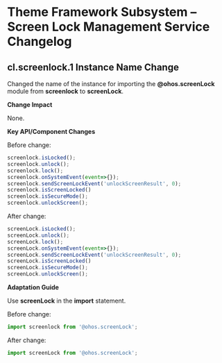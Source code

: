 # Theme Framework Subsystem – Screen Lock Management Service Changelog

## cl.screenlock.1 Instance Name Change

Changed the name of the instance for importing the **\@ohos.screenLock** module from **screenlock** to **screenLock**.

**Change Impact**

None.

**Key API/Component Changes**

Before change:

```js
screenlock.isLocked();
screenlock.unlock();
screenlock.lock();
screenlock.onSystemEvent(event=>{});
screenlock.sendScreenLockEvent('unlockScreenResult', 0);
screenlock.isScreenLocked()
screenlock.isSecureMode();
screenlock.unlockScreen();
```

After change:

```js
screenLock.isLocked();
screenLock.unlock();
screenLock.lock();
screenLock.onSystemEvent(event=>{});
screenLock.sendScreenLockEvent('unlockScreenResult', 0);
screenLock.isScreenLocked()
screenLock.isSecureMode();
screenLock.unlockScreen();
```

**Adaptation Guide**

Use **screenLock** in the **import** statement.

Before change:

```js
import screenlock from '@ohos.screenLock';
```

After change:

```js
import screenLock from '@ohos.screenLock';
```
